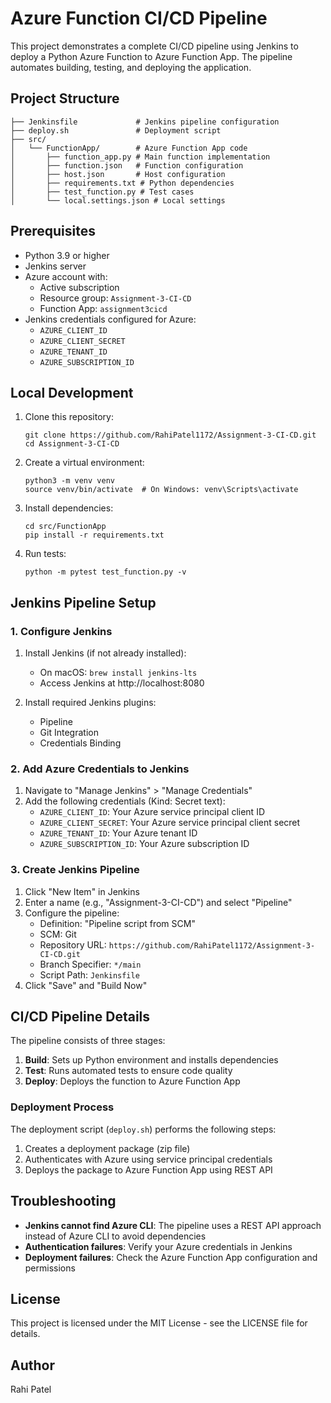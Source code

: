 # Azure Function CI/CD Pipeline

This project demonstrates a complete CI/CD pipeline using Jenkins to deploy a Python Azure Function to Azure Function App. The pipeline automates building, testing, and deploying the application.

## Project Structure

```
├── Jenkinsfile             # Jenkins pipeline configuration
├── deploy.sh               # Deployment script
├── src/
│   └── FunctionApp/        # Azure Function App code
│       ├── function_app.py # Main function implementation
│       ├── function.json   # Function configuration
│       ├── host.json       # Host configuration
│       ├── requirements.txt # Python dependencies
│       ├── test_function.py # Test cases
│       └── local.settings.json # Local settings
```

## Prerequisites

* Python 3.9 or higher
* Jenkins server
* Azure account with:
  * Active subscription
  * Resource group: `Assignment-3-CI-CD`
  * Function App: `assignment3cicd`
* Jenkins credentials configured for Azure:
  * `AZURE_CLIENT_ID`
  * `AZURE_CLIENT_SECRET`
  * `AZURE_TENANT_ID`
  * `AZURE_SUBSCRIPTION_ID`

## Local Development

1. Clone this repository:
   ```
   git clone https://github.com/RahiPatel1172/Assignment-3-CI-CD.git
   cd Assignment-3-CI-CD
   ```

2. Create a virtual environment:
   ```
   python3 -m venv venv
   source venv/bin/activate  # On Windows: venv\Scripts\activate
   ```

3. Install dependencies:
   ```
   cd src/FunctionApp
   pip install -r requirements.txt
   ```

4. Run tests:
   ```
   python -m pytest test_function.py -v
   ```

## Jenkins Pipeline Setup

### 1. Configure Jenkins

1. Install Jenkins (if not already installed):
   * On macOS: `brew install jenkins-lts`
   * Access Jenkins at http://localhost:8080

2. Install required Jenkins plugins:
   * Pipeline
   * Git Integration
   * Credentials Binding

### 2. Add Azure Credentials to Jenkins

1. Navigate to "Manage Jenkins" > "Manage Credentials"
2. Add the following credentials (Kind: Secret text):
   * `AZURE_CLIENT_ID`: Your Azure service principal client ID
   * `AZURE_CLIENT_SECRET`: Your Azure service principal client secret
   * `AZURE_TENANT_ID`: Your Azure tenant ID
   * `AZURE_SUBSCRIPTION_ID`: Your Azure subscription ID

### 3. Create Jenkins Pipeline

1. Click "New Item" in Jenkins
2. Enter a name (e.g., "Assignment-3-CI-CD") and select "Pipeline"
3. Configure the pipeline:
   * Definition: "Pipeline script from SCM"
   * SCM: Git
   * Repository URL: `https://github.com/RahiPatel1172/Assignment-3-CI-CD.git`
   * Branch Specifier: `*/main`
   * Script Path: `Jenkinsfile`
4. Click "Save" and "Build Now"

## CI/CD Pipeline Details

The pipeline consists of three stages:

1. **Build**: Sets up Python environment and installs dependencies
2. **Test**: Runs automated tests to ensure code quality
3. **Deploy**: Deploys the function to Azure Function App

### Deployment Process

The deployment script (`deploy.sh`) performs the following steps:

1. Creates a deployment package (zip file)
2. Authenticates with Azure using service principal credentials
3. Deploys the package to Azure Function App using REST API

## Troubleshooting

* **Jenkins cannot find Azure CLI**: The pipeline uses a REST API approach instead of Azure CLI to avoid dependencies
* **Authentication failures**: Verify your Azure credentials in Jenkins
* **Deployment failures**: Check the Azure Function App configuration and permissions

## License

This project is licensed under the MIT License - see the LICENSE file for details.

## Author

Rahi Patel 